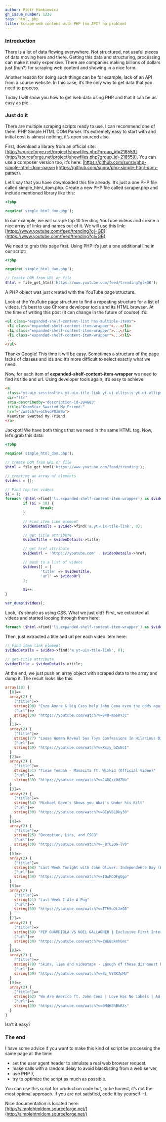 ```yaml
---
author: Piotr Hankiewicz
gh_issue_number: 1239
tags: html, php
title: Scrape web content with PHP (no API? no problem)
---
```


### Introduction

There is a lot of data flowing everywhere. Not structured, not useful pieces of data moving here and there. Getting this data and structuring, processing can make it really expensive. There are companies making billions of dollars just (huh?) for scraping web content and showing in a nice form.

Another reason for doing such things can be for example, lack of an API from a source website. In this case, it’s the only way to get data that you need to process.

Today I will show you how to get web data using PHP and that it can be as easy as pie.

### Just do it

There are multiple scraping scripts ready to use. I can recommend one of them: PHP Simple HTML DOM Parser. It’s extremely easy to start with and initial cost is almost nothing, it’s open sourced also.

First, download a library from an official site: [http://sourceforge.net/project/showfiles.php?group_id=218559](http://sourceforge.net/project/showfiles.php?group_id=218559). You can use a composer version too, it’s here: [https://github.com/sunra/php-simple-html-dom-parser](https://github.com/sunra/php-simple-html-dom-parser).

Let’s say that you have downloaded this file already. It’s just a one PHP file called simple_html_dom.php. Create a new PHP file called scraper.php and include mentioned library like this:

```php
<?php

require('simple_html_dom.php');
```

In our example, we will scrape top 10 trending YouTube videos and create a nice array of links and names out of it. We will use this link: [https://www.youtube.com/feed/trending?gl=GB](https://www.youtube.com/feed/trending?gl=GB).

We need to grab this page first. Using PHP it’s just a one additional line in our script:

```php
<?php

require('simple_html_dom.php');

// Create DOM from URL or file
$html = file_get_html('https://www.youtube.com/feed/trending?gl=GB');
```

A PHP object was just created with the YouTube page structure.

Look at the YouTube page structure to find a repeating structure for a list of videos. It’s best to use Chrome developer tools and its HTML browser. At the time of writing this post (it can change in the future of course) it’s:

```html
<ul class="expanded-shelf-content-list has-multiple-items">
 <li class="expanded-shelf-content-item-wrapper">...</li>
 <li class="expanded-shelf-content-item-wrapper">...</li>
 <li class="expanded-shelf-content-item-wrapper">...</li>
 ...
</ul>
```

Thanks Google! This time it will be easy. Sometimes a structure of the page lacks of classes and ids and it’s more difficult to select exactly what we need.

Now, for each item of **expanded-shelf-content-item-wrapper** we need to find its title and url. Using developer tools again, it’s easy to achieve:

```html
<a
 class="yt-uix-sessionlink yt-uix-tile-link yt-ui-ellipsis yt-ui-ellipsis-2 spf-link "
 dir="ltr"
 aria-describedby="description-id-284683"
 title="KeemStar Swatted My Friend."
 href="/watch?v=oChvoP8zEBw">
 KeemStar Swatted My Friend
</a>
```

Jackpot! We have both things that we need in the same HTML tag. Now, let’s grab this data:

```php
<?php

require('simple_html_dom.php');

// Create DOM from URL or file
$html = file_get_html('https://www.youtube.com/feed/trending');

// creating an array of elements
$videos = [];

// Find top ten videos
$i = 1;
foreach ($html->find('li.expanded-shelf-content-item-wrapper') as $video) {
        if ($i > 10) {
                break;
        }

        // Find item link element
        $videoDetails = $video->find('a.yt-uix-tile-link', 0);

        // get title attribute
        $videoTitle = $videoDetails->title;

        // get href attribute
        $videoUrl = 'https://youtube.com' . $videoDetails->href;

        // push to a list of videos
        $videos[] = [
                'title' => $videoTitle,
                'url' => $videoUrl
        ];

        $i++;
}

var_dump($videos);
```

Look, it’s simple as using CSS. What we just did? First, we extracted all videos and started looping through them here:

```php
foreach ($html->find('li.expanded-shelf-content-item-wrapper') as $video) {
```

Then, just extracted a title and url per each video item here:

```php
// Find item link element
$videoDetails = $video->find('a.yt-uix-tile-link', 0);

// get title attribute
$videoTitle = $videoDetails->title;
```

At the end, we just push an array object with scraped data to the array and dump it. The result looks like this:

```php
array(10) {
  [0]=>
  array(2) {
    ["title"]=>
    string(90) "Enzo Amore & Big Cass help John Cena even the odds against The Club: Raw, July 4, 2016"
    ["url"]=>
    string(39) "https://youtube.com/watch?v=940-maoRY3c"
  }
  [1]=>
  array(2) {
    ["title"]=>
    string(77) "Loose Women Reveal Sex Toys Confessions In Hilarious Discussion | Loose Women"
    ["url"]=>
    string(39) "https://youtube.com/watch?v=Xxzy_bZwNcI"
  }
  [2]=>
  array(2) {
    ["title"]=>
    string(51) "Tinie Tempah - Mamacita ft. Wizkid (Official Video)"
    ["url"]=>
    string(39) "https://youtube.com/watch?v=J4GQxzUdZNo"
  }
  [3]=>
  array(2) {
    ["title"]=>
    string(54) "Michael Gove's Shows you What's Under his Kilt"
    ["url"]=>
    string(39) "https://youtube.com/watch?v=GIpVBLDky30"
  }
  [4]=>
  array(2) {
    ["title"]=>
    string(25) "Deception, Lies, and CSGO"
    ["url"]=>
    string(39) "https://youtube.com/watch?v=_8fU2QG-lV0"
  }
  [5]=>
  array(2) {
    ["title"]=>
    string(68) "Last Week Tonight with John Oliver: Independence Day (Web Exclusive)"
    ["url"]=>
    string(39) "https://youtube.com/watch?v=IQwMCQFgQgo"
  }
  [6]=>
  array(2) {
    ["title"]=>
    string(21) "Last Week I Ate A Pug"
    ["url"]=>
    string(39) "https://youtube.com/watch?v=TTk5uQL2oO8"
  }
  [7]=>
  array(2) {
    ["title"]=>
    string(59) "PEP GUARDIOLA VS NOEL GALLAGHER | Exclusive First Interview"
    ["url"]=>
    string(39) "https://youtube.com/watch?v=ZWE8qkmhGmc"
  }
  [8]=>
  array(2) {
    ["title"]=>
    string(78) "Skins, lies and videotape - Enough of these dishonest hacks. [strong language]"
    ["url"]=>
    string(39) "https://youtube.com/watch?v=8z_VY8KZpMU"
  }
  [9]=>
  array(2) {
    ["title"]=>
    string(62) "We Are America ft. John Cena | Love Has No Labels | Ad Council"
    ["url"]=>
    string(39) "https://youtube.com/watch?v=0MdK8hBkR3s"
  }
}
```

Isn’t it easy?

### The end

I have some advice if you want to make this kind of script be processing the same page all the time:

- set the user agent header to simulate a real web browser request,
- make calls with a random delay to avoid blacklisting from a web server,
- use PHP 7,
- try to optimize the script as much as possible.

You can use this script for production code but, to be honest, it’s not the most optimal approach. If you are not satisfied, code it by yourself :-).

Nice documentation is located here: [http://simplehtmldom.sourceforge.net/](http://simplehtmldom.sourceforge.net/)


